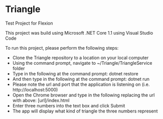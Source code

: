 # Triangle
Test Project for Flexion

This project was build using Microsoft .NET Core 1.1 using Visual Studio Code

To run this project, please perform the following steps:
- Clone the Triangle repository to a location on your local computer
- Using the command prompt, navigate to ~/Triangle/TriangleService folder
- Type in the following at the command prompt: dotnet restore
- And then type in the following at the command prompt: dotnet run
- Please note the url and port that the application is listening on (i.e. http://localhost:5000)
- Open the Chrome browser and type in the following replacing the url with above: [url]/index.html
- Enter three numbers into the text box and click Submit
- The app will display what kind of triangle the three numbers represent